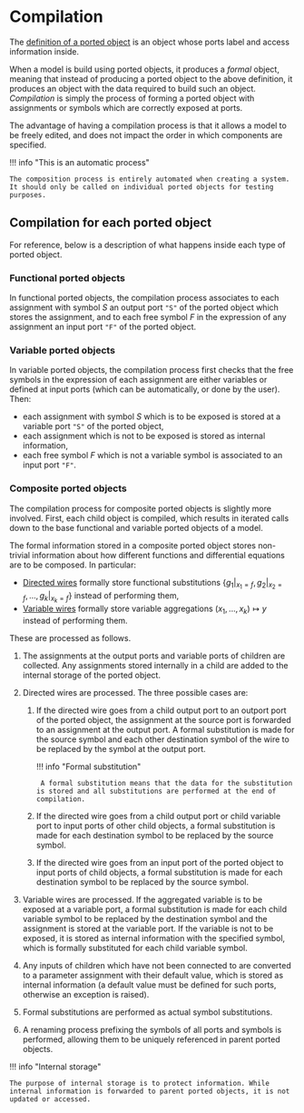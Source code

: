 # Compilation

The [definition of a ported object](../mathematics/ported_objects.md) is an object whose ports label and access information inside. 

When a model is build using ported objects, it produces a *formal* object, meaning that instead of producing a ported object to the above definition, it produces an object with the data required to build such an object. *Compilation* is simply the process of forming a ported object with assignments or symbols which are correctly exposed at ports.

The advantage of having a compilation process is that it allows a model to be freely edited, and does not impact the order in which components are specified.

!!! info "This is an automatic process"

    The composition process is entirely automated when creating a system. It should only be called on individual ported objects for testing purposes. 

## Compilation for each ported object

For reference, below is a description of what happens inside each type of ported object.

### Functional ported objects

In functional ported objects, the compilation process associates to each assignment with symbol $S$ an output port `"S"` of the ported object which stores the assignment, and to each free symbol $F$ in the expression of any assignment an input port `"F"` of the ported object.

### Variable ported objects

In variable ported objects, the compilation process first checks that the free symbols in the expression of each assignment are either variables or defined at input ports (which can be automatically, or done by the user). Then: 

- each assignment with symbol $S$ which is to be exposed is stored at a variable port `"S"` of the ported object, 
- each assignment which is not to be exposed is stored as internal information, 
- each free symbol $F$ which is not a variable symbol is associated to an input port `"F"`. 

### Composite ported objects

The compilation process for composite ported objects is slightly more involved. First, each child object is compiled, which results in iterated calls down to the base functional and variable ported objects of a model.

The formal information stored in a composite ported object stores non-trivial information about how different functions and differential equations are to be composed. In particular:

- [Directed wires](../mathematics/functional_substitution.md/#implementation-detail) formally store functional substitutions $\{g_1 \vert_{x_1 = f}, g_2 \vert_{x_2 = f}, \dots, g_k \vert_{x_k = f} \}$ instead of performing them,
- [Variable wires](../mathematics/variable_aggregation.md/#implementation-detail) formally store variable aggregations $(x_1, \dots, x_k) \mapsto y$ instead of performing them.

These are processed as follows.

1. The assignments at the output ports and variable ports of children are collected. Any assignments stored internally in a child are added to the internal storage of the ported object.
2. Directed wires are processed. The three possible cases are:

    1. If the directed wire goes from a child output port to an outport port of the ported object, the assignment at the source port is forwarded to an assignment at the output port. A formal substitution is made for the source symbol and each other destination symbol of the wire to be replaced by the symbol at the output port.

        !!! info "Formal substitution"

            A formal substitution means that the data for the substitution is stored and all substitutions are performed at the end of compilation.

    2. If the directed wire goes from a child output port or child variable port to input ports of other child objects, a formal substitution is made for each destination symbol to be replaced by the source symbol.
    3. If the directed wire goes from an input port of the ported object to input ports of child objects, a formal substitution is made for each destination symbol to be replaced by the source symbol.  

3. Variable wires are processed. If the aggregated variable is to be exposed at a variable port, a formal substitution is made for each child variable symbol to be replaced by the destination symbol and the assignment is stored at the variable port. If the variable is not to be exposed, it is stored as internal information with the specified symbol, which is formally substituted for each child variable symbol.
4. Any inputs of children which have not been connected to are converted to a parameter assignment with their default value, which is stored as internal information (a default value must be defined for such ports, otherwise an exception is raised).
5. Formal substitutions are performed as actual symbol substitutions.
6. A renaming process prefixing the symbols of all ports and symbols is performed, allowing them to be uniquely referenced in parent ported objects.

!!! info "Internal storage"

    The purpose of internal storage is to protect information. While internal information is forwarded to parent ported objects, it is not updated or accessed.

